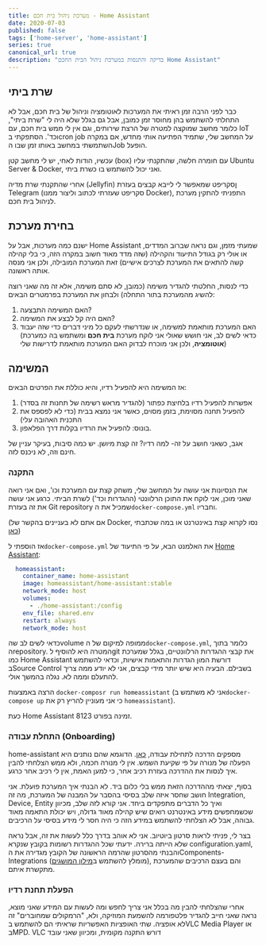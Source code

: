 ```yaml
---
title: מערכת ניהול בית חכם - Home Assistant
date: 2020-07-03
published: false
tags: ['home-server', 'home-assistant']
series: true
canonical_url: true
description: "בדיקה והתנסות במערכת ניהול הבית החכם Home Assistant"
---
```


## שרת ביתי

כבר לפני הרבה זמן ראיתי את המערכות לאוטומציה וניהול של בית חכם, אבל לא התחלתי להשתמש בהן מחוסר זמן כמובן, אבל גם בגלל שלא היה לי "שרת ביתי", כלומר מחשב שמוקצה למטרה של הרצת שירותים, וגם אין לי ממש בית חכם, עם IoT וכד'. הסתפקתי בcron job על המחשב שלי, שתמיד הפתיעה אותי מחדש, אם במקרה השתמשתי במחשב באותו זמן שבו הJob הופעל.

עכשיו, הודות לאחי, יש לי מחשב קטן (box) עם חומרה חלשה, שהתקנתי עליו Ubuntu Server & Docker, ואני יכול להשתמש בו כשרת ביתי.

אחרי שהתקנתי שרת מדיה (Jellyfin) ןסקריפט שמאפשר לי לייבא קבצים בעזרת Telegram (סקריפט שעזרתי לכתוב וליצור ממנו Docker), התפניתי להתקין מערכת לניהול בית חכם.

## בחירת מערכת

ישנם כמה מערכות, אבל על Home Assistant שמעתי מזמן, וגם נראה שברוב המדדים, או אולי רק בגודל התיעוד והקהילה (שזה מדד מאוד חשוב במקרה הזה, כי בלי קהילה קשה להתאים את המערכת לצרכים אישיים) זאת המערכת המובילה, ולכן אני מנסה אותה ראשונה.

כדי לנסות, החלטתי להגדיר משימה (כמובן, לא סתם משימה, אלא זה מה שאני רוצה להשיג מהמערכת בתור התחלה) ולבחון את המערכת בפרמטרים הבאים:

 1. האם המשימה התבצעה?
 2. האם היה קל לבצע את המשימה?
 3. האם המערכת מותאמת למשימה, או שנדרשתי לעקם כל מיני דברים כדי שזה יעבוד  
 (כדאי לשים לב, אני חושש שאולי אני לוקח מערכת **בית חכם** ומשתמש בה כמערכת **אוטומציה**, ולכן אני מוכרח לבדוק האם המערכת מותאמת לדרישות שלי)

## המשימה

אז המשימה היא להפעיל רדיו, והיא כוללת את הפרטים הבאים:

 1. אפשרות להפעיל רדיו בלחיצת כפתור (להגדיר מראש רשימה של תחנות זה בסדר)
 2. להפעיל תחנה מסוימת, בזמן מסוים, כאשר אני נמצא בבית (כדי לא לפספס את התכנית האהובה עלי)
 3. בונוס: להפעיל את הרדיו בקלות דרך הפלאפון.
 
אגב, כשאני חושב על זה- למה רדיו? זה קצת מיושן. יש כמה סיבות, בעיקר עניין של חינם וזה, לא ניכנס לזה.

### התקנה

את הנסיונות אני עושה על המחשב שלי, משחק קצת עם המערכת וכו', ואם אני רואה שאני מוכן, אני לוקח את התוכן הרלוונטי (ההגדרות וכד') לשרת הביתי. כרגע אני עושה את זה בעזרת Git repository שמכיל את ה`docker-compose.yml` וחבריו.

(אם אתם לא בעניינים בהקשר של Docker, נסו לקרוא קצת באינטרנט או במה שכתבתי [כאן](https://bscstudent.netlify.app/wed-mar-06-2019-07-09-14-gmt-0000-coordinated-universal-time/))

אז הוספתי ל`docker-compose.yml` את האלמנט הבא, על פי התיעוד של [Home Assistant](https://www.home-assistant.io/docs/installation/docker/#docker-compose):

```yml
  homeassistant:
    container_name: home-assistant
    image: homeassistant/home-assistant:stable
    network_mode: host
    volumes:
      - ./home-assistant:/config
    env_file: shared.env
    restart: always
    network_mode: host
```

כדאי לשים לב שהvolume ממופה למיקום של ה`docker-compose.yml`, כלומר בתוך הrepository. המטרה היא להוסיף לgit את קבצי ההגדרות הרלוונטיים, בגלל שמערכת כמו Home Assistant דורשת המון הגדרות והתאמות אישיות, וכדאי להשתמש בSource Control בשבילם. הבעיה היא שיש יותר מידי קבצים, אני לא יודע ממה צריך להתעלם וממה לא. נגלה בהמשך אולי.

הרצה באמצעות `docker-composr run homeassistant` (אני לא משתמש ב`docker-compose up` כי אני מעוניין להריץ רק את `homeassistant`).

כעת Home Assistant זמינה בפורט 8123.

### התחלת עבודה (Onboarding)

home-assistant מספקים הדרכה לתחילת עבודה, [כאן](https://www.home-assistant.io/getting-started/onboarding/). הדוגמא שהם נותנים היא הפעלה של מנורה על פי שקיעת השמש. אין לי מנורה חכמה, ולא ממש הצלחתי להבין איך לנסות את ההדרכה בעזרת רכיב אחר, כי למען האמת, אין לי רכיב אחר כרגע.

בסוף, יצאתי מההדרכה הזאת ממש בלי כלום ביד. לא הבנתי איך המערכת פועלת. אני חושב שחסר איזה שלב בסיסי בהסבר על המבנה של המערכת, מה זה Integration, Device, Entity ואיך כל הדברים מתפקדים ביחד. אני קורא לזה שלב, מכיוון שכשמחפשים מידע באינטרנט רואים שיש קהילה מאוד גדולה, ויש יכולת התאמה מאוד גבוהה, אבל לא הצלחתי להשתמש במידע הזה כי היה חסר לי מידע בסיסי על הרכיבים.

בצר לי, פניתי לראות סרטון ביוטיוב. אני לא אוהב בדרך כלל לעשות את זה, אבל נראה שלא הייתה ברירה. ידעתי שכל ההגדרות רשומות בקובץ שנקרא configuration.yaml, והבנתי מהסרטון שהרמה הראשונה של הקובץ מגדירה את הComponents-Integrations (מומלץ להשתמש ב[מילון המושגים](https://www.home-assistant.io/docs/glossary/)), והם בעצם הרכיבים שהמערכת מתקשרת איתם.

### הפעלת תחנת רדיו

אחרי שהצלחתי להבין מה בכלל אני צריך לחפש ומה לעשות עם המידע שאני מוצא, נראה שאני חייב להגדיר פלטפורמה להשמעת המוזיקה, ולא, "הרמקולים שמחוברים" זה לא אופציה.
שתי האופציות האפשריות שראיתי הם להשתמש בVLC Media Player או בMPD. VLC דורש התקנה מקומית, ומכיוון שאני עובד 
